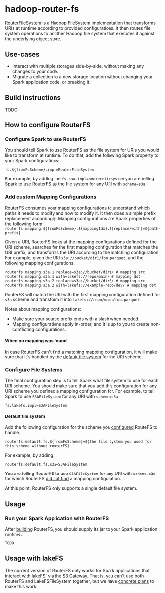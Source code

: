 # hadoop-router-fs

[RouterFileSystem](src/main/java/io/lakefs/RouterFileSystem.java) is a Hadoop [FileSystem](https://hadoop.apache.org/docs/stable/api/org/apache/hadoop/fs/FileSystem.html) 
implementation that transforms URIs at runtime according to provided configurations. It then routes file system operations to 
another Hadoop file system that executes it against the underlying object store. 

## Use-cases 

- Interact with multiple storages side-by-side, without making any changes to your code.    
- Migrate a collection to a new storage location without changing your Spark application code, or breaking it.

## Build instructions 

TODO

## How to configure RouterFS 

### Configure Spark to use RouterFS

You should tell Spark to use RouterFS as the file system for URIs you would like to transform at runtime. To do that, 
add the following Spark property to your Spark configurations: 
```properties
fs.${fromFsScheme}.impl=RouterFileSystem
```

For example, by adding the `fs.s3a.impl=RouterFileSystem` you are telling Spark to use RouterFS as the file system for any 
URI with `scheme=s3a`.

### Add custom Mapping Configurations

RouterFS consumes your mapping configurations to understand which paths it needs to modify and how to modify it. It then 
does a simple prefix replacement accordingly. 
Mapping configurations are Spark properties of the following form:
`routerfs.mapping.${fromFsScheme}.${mappingIdx}.${replace/with}=${path-prefix}`

Given a URI, RouterFS looks at the mapping configurations defined for the URI scheme, searches for the first mapping
configuration that matches the URI prefix, and transforms the URI according to the matching configuration.
For example, given the URI `s3a://bucket/dir1/foo.parquet`, and the following mapping configurations:
```properties 
routerfs.mapping.s3a.1.replace=s3a://bucket/dir1/ # mapping src
routerfs.mapping.s3a.1.with=lakefs://repo/main/ # mapping dst
routerfs.mapping.s3a.2.replace=s3a://bucket/dir2/ # mapping src
routerfs.mapping.s3a.2.with=lakefs://example-repo/dev/ # mapping dst
```
RouterFS will match the URI with the first mapping configuration defined for `s3a` scheme and transform it into
`lakefs://repo/main/foo.parquet`.

Notes about mapping configurations:
* Make sure your source prefix ends with a slash when needed.  
* Mapping configurations apply in-order, and it is up to you to create non-conflicting configurations. 

#### When no mapping was found

In case RouterFS can't find a matching mapping configuration, it will make sure that it's handled by the [default 
file system](#default-file-system) for the URI scheme. 

### Configure File Systems 

The final configuration step is to tell Spark what file system to use for each URI scheme. You should make sure that you 
add this configuration for any URI scheme you defined a mapping configuration for.
For example, to tell Spark to use `S3AFileSystem` for any URI with `scheme=s3a`
```properties
fs.lakefs.impl=S3AFileSystem
```

#### Default file system 

Add the following configuration for the scheme you [configured](#configure-spark-to-use-routerfs) RouteFS to handle.
```properties
routerfs.default.fs.${fromFsScheme}=${the file system you used for this scheme without routerFS}
```
For example, by adding:
```properties
routerfs.default.fs.s3a=S3AFileSystem
```
You are telling RouterFS to use `S3AFileSystem` for any URI with `scheme=s3a` for which RouterFS [did not find](#when-no-mapping-was-found)
a mapping configuration. 

At this point, RouterFS only supports a single default file system. 

## Usage

### Run your Spark Application with RouterFS 

After [building](#build-instructions) RouterFS, you should supply its jar to your Spark application runtime. 
```shell
TODO 
```

## Usage with lakeFS 

The current version of RouterFS only works for Spark applications that interact with lakeFS' via the [S3 Gateway](https://docs.lakefs.io/integrations/spark.html#access-lakefs-using-the-s3a-gateway). 
That is, you can't use both RouterFS and LakeFSFileSystem together, but we have [concrete plans](https://github.com/treeverse/lakeFS/issues/3058) to make this work.
